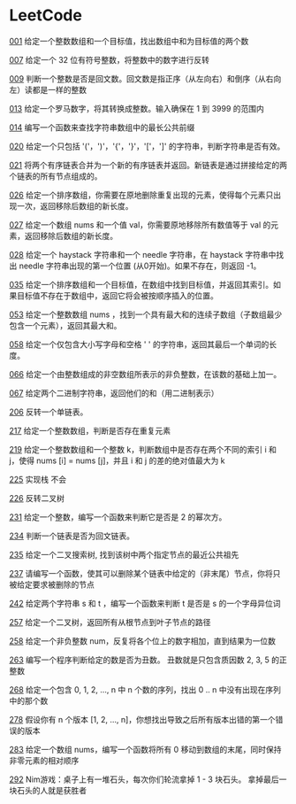 # LeetCode


[001](https://github.com/qiushui233/lintCode/blob/master/Leetcode/leet001.java)
给定一个整数数组和一个目标值，找出数组中和为目标值的两个数

[007](https://github.com/qiushui233/lintCode/blob/master/Leetcode/leet007.java)
给定一个 32 位有符号整数，将整数中的数字进行反转

[009](https://github.com/qiushui233/lintCode/blob/master/Leetcode/leet009.java)
判断一个整数是否是回文数。回文数是指正序（从左向右）和倒序（从右向左）读都是一样的整数

[013](https://github.com/qiushui233/lintCode/blob/master/Leetcode/leet013.java)
给定一个罗马数字，将其转换成整数。输入确保在 1 到 3999 的范围内

[014](https://github.com/qiushui233/lintCode/blob/master/Leetcode/leet014.java)
编写一个函数来查找字符串数组中的最长公共前缀

[020](https://github.com/qiushui233/lintCode/blob/master/Leetcode/leet020.java)
给定一个只包括 '('，')'，'{'，'}'，'['，']' 的字符串，判断字符串是否有效。

[021](https://github.com/qiushui233/lintCode/blob/master/Leetcode/leet021.java)
将两个有序链表合并为一个新的有序链表并返回。新链表是通过拼接给定的两个链表的所有节点组成的。

[026](https://github.com/qiushui233/lintCode/blob/master/Leetcode/leet026.java)
给定一个排序数组，你需要在原地删除重复出现的元素，使得每个元素只出现一次，返回移除后数组的新长度。

[027](https://github.com/qiushui233/lintCode/blob/master/Leetcode/leet027.java)
给定一个数组 nums 和一个值 val，你需要原地移除所有数值等于 val 的元素，返回移除后数组的新长度。

[028](https://github.com/qiushui233/lintCode/blob/master/Leetcode/leet028.java)
给定一个 haystack 字符串和一个 needle 字符串，在 haystack 字符串中找出 needle 字符串出现的第一个位置 (从0开始)。如果不存在，则返回  -1。

[035](https://github.com/qiushui233/lintCode/blob/master/Leetcode/leet035.java)
 给定一个排序数组和一个目标值，在数组中找到目标值，并返回其索引。如果目标值不存在于数组中，返回它将会被按顺序插入的位置。

[053](https://github.com/qiushui233/LeetCode/blob/master/src/Leetcode/leet053.java)
 给定一个整数数组 nums ，找到一个具有最大和的连续子数组（子数组最少包含一个元素），返回其最大和。

[058](https://github.com/qiushui233/LeetCode/blob/master/src/Leetcode/leet058.java)
给定一个仅包含大小写字母和空格 ' ' 的字符串，返回其最后一个单词的长度。

[066](https://github.com/qiushui233/LeetCode/blob/master/src/Leetcode/leet066.java)
给定一个由整数组成的非空数组所表示的非负整数，在该数的基础上加一。

[067](https://github.com/qiushui233/LeetCode/blob/master/src/Leetcode/leet067.java)
给定两个二进制字符串，返回他们的和（用二进制表示）

[206](https://github.com/qiushui233/lintCode/blob/master/Leetcode/leet206.java)
反转一个单链表。

[217](https://github.com/qiushui233/lintCode/blob/master/Leetcode/leet217.java)
给定一个整数数组，判断是否存在重复元素

[219](https://github.com/qiushui233/lintCode/blob/master/Leetcode/leet219.java)
给定一个整数数组和一个整数 k，判断数组中是否存在两个不同的索引 i 和 j，使得 nums [i] = nums [j]，并且 i 和 j 的差的绝对值最大为 k

[225](https://github.com/qiushui233/lintCode/blob/master/Leetcode/leet225.java)
实现栈  不会

[226](https://github.com/qiushui233/lintCode/blob/master/Leetcode/leet226.java)
反转二叉树

[231](https://github.com/qiushui233/lintCode/blob/master/Leetcode/leet231.java)
给定一个整数，编写一个函数来判断它是否是 2 的幂次方。

[234](https://github.com/qiushui233/lintCode/blob/master/Leetcode/leet234.java)
判断一个链表是否为回文链表。

[235](https://github.com/qiushui233/lintCode/blob/master/Leetcode/leet235.java)
给定一个二叉搜索树, 找到该树中两个指定节点的最近公共祖先

[237](https://github.com/qiushui233/lintCode/blob/master/Leetcode/leet237.java)
请编写一个函数，使其可以删除某个链表中给定的（非末尾）节点，你将只被给定要求被删除的节点

[242](https://github.com/qiushui233/lintCode/blob/master/Leetcode/leet242.java)
给定两个字符串 s 和 t ，编写一个函数来判断 t 是否是 s 的一个字母异位词

[257](https://github.com/qiushui233/lintCode/blob/master/Leetcode/leet257.java)
给定一个二叉树，返回所有从根节点到叶子节点的路径

[258](https://github.com/qiushui233/lintCode/blob/master/Leetcode/leet258.java)
给定一个非负整数 num，反复将各个位上的数字相加，直到结果为一位数

[263](https://github.com/qiushui233/lintCode/blob/master/Leetcode/leet263.java)
编写一个程序判断给定的数是否为丑数。
丑数就是只包含质因数 2, 3, 5 的正整数

[268](https://github.com/qiushui233/lintCode/blob/master/Leetcode/leet268.java)
给定一个包含 0, 1, 2, ..., n 中 n 个数的序列，找出 0 .. n 中没有出现在序列中的那个数

[278](https://github.com/qiushui233/lintCode/blob/master/Leetcode/leet278.java)
假设你有 n 个版本 [1, 2, ..., n]，你想找出导致之后所有版本出错的第一个错误的版本

[283](https://github.com/qiushui233/lintCode/blob/master/Leetcode/leet283.java)
给定一个数组 nums，编写一个函数将所有 0 移动到数组的末尾，同时保持非零元素的相对顺序

[292](https://github.com/qiushui233/lintCode/blob/master/Leetcode/leet292.java)
Nim游戏：桌子上有一堆石头，每次你们轮流拿掉 1 - 3 块石头。 拿掉最后一块石头的人就是获胜者
